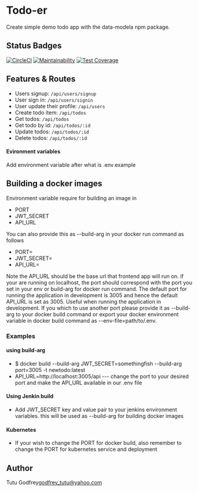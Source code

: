 # Todo-er
Create simple  demo todo app with the data-modela npm package.
## Status Badges

[![CircleCI](https://circleci.com/gh/tutugodfrey/todo-er.svg?style=svg)](https://circleci.com/gh/tutugodfrey/todo-er)
[![Maintainability](https://api.codeclimate.com/v1/badges/7293372337221c98bfdd/maintainability)](https://codeclimate.com/github/tutugodfrey/todo-er/maintainability)
[![Test Coverage](https://api.codeclimate.com/v1/badges/7293372337221c98bfdd/test_coverage)](https://codeclimate.com/github/tutugodfrey/todo-er/test_coverage)

## Features & Routes
- Users signup: `/api/users/signup`
- User sign in: `/api/users/signin`
- User update their profile: `/api/users`
- Create todo item: `/api/todos`
- Get todos: `/api/todos`
- Get todo by id: `/api/todos/:id`
- Update todos: `/api/todos/:id`
- Delete todos: `/api/todos/:id`

#### Evironment variables
Add environment variable after what is .env.example

## Building a docker images
Environment variable require for building an image in 
- PORT
- JWT_SECRET
- API_URL

You can also provide this as --build-arg in your docker run command as follows
- PORT=
- JWT_SECRET=
- API_URL=

Note the API_URL should be the base url that frontend app will run on. if your are running on localhost, the port should correspond with the port you set in your env or build-arg for docker run command. The default port for running the application in development is 3005 and hence the default API_URL is set as 3005. Useful when running the application in development. If you which to use another port please provide it as --build-arg to your docker build command or export your docker environment variable in docker build command as --env-file=path/to/.env.

### Examples
#### using build-arg
- $ docker build --build-arg JWT_SECRET=somethingfish --build-arg port=3005  -t newtodo:latest 
- API_URL=http://localhost:3005/api  --- change the port to your desired port and make the API_URL available in our .env file

#### Using Jenkin build
- Add JWT_SECRET key  and value pair to your jenkins environment variables. this will be used as --build-arg for building docker images

#### Kubernetes 
- If your wish to change the PORT for docker build, also remember to change the PORT for kubernetes service and deployment

## Author
Tutu Godfrey<godfrey_tutu@yahoo.com>
